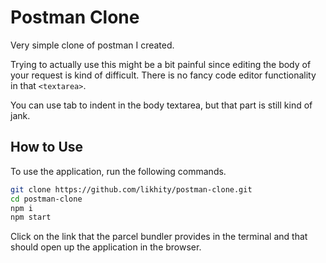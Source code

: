 # Postman Clone

Very simple clone of postman I created.

Trying to actually use this might be a bit painful since editing the body of your request is kind of difficult. There is no fancy code editor functionality in that `<textarea>`.

You can use tab to indent in the body textarea, but that part is still kind of jank.

## How to Use

To use the application, run the following commands.

```bash
git clone https://github.com/likhity/postman-clone.git
cd postman-clone
npm i
npm start
```

Click on the link that the parcel bundler provides in the terminal and that should open up the application in the browser.
